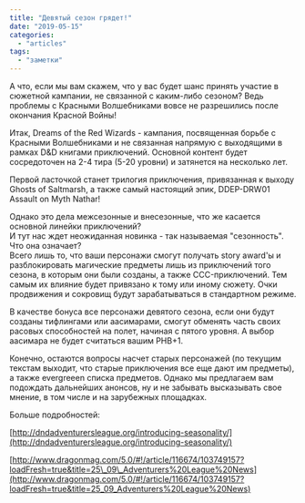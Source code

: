 ```yaml
---
title: "Девятый сезон грядет!"
date: "2019-05-15"
categories: 
  - "articles"
tags: 
  - "заметки"
---
```


А что, если мы вам скажем, что у вас будет шанс принять участие в сюжетной кампании, не связанной с каким-либо сезоном? Ведь проблемы с Красными Волшебниками вовсе не разрешились после окончания Красной Войны!

Итак, Dreams of the Red Wizards - кампания, посвященная борьбе с Красными Волшебниками и не связанная напрямую с выходящими в рамках D&D книгами приключений. Основной контент будет сосредоточен на 2-4 тира (5-20 уровни) и затянется на несколько лет.

Первой ласточкой станет трилогия приключения, привязанная к выходу Ghosts of Saltmarsh, а также самый настоящий эпик, DDEP-DRW01 Assault on Myth Nathar!

Однако это дела межсезонные и внесезонные, что же касается основной линейки приключений?  
И тут нас ждет неожиданная новинка - так называемая "сезонность". Что она означает?  
Всего лишь то, что ваши персонажи смогут получать story award'ы и разблокировать магические предметы лишь из приключений того сезона, в которым они были созданы, а также CCC-приключений. Тем самым их влияние будет привязано к тому или иному сюжету. Очки продвижения и сокровищ будут зарабатываться в стандартном режиме.

В качестве бонуса все персонажи девятого сезона, если они будут созданы тифлингами или аасимарами, смогут обменять часть своих расовых способностей на полет, начиная с пятого уровня. А выбор аасимара не будет считаться вашим PHB+1.

Конечно, остаются вопросы насчет старых персонажей (по текущим текстам выходит, что старые приключения все еще дают им предметы), а также evergreeen списка предметов. Однако мы предлагаем вам подождать дальнейших анонсов, ну и не забывать высказывать свое мнение, в том числе и на зарубежных площадках.

Больше подробностей:

[http://dndadventurersleague.org/introducing-seasonality/](http://dndadventurersleague.org/introducing-seasonality/)

[http://www.dragonmag.com/5.0/#!/article/116674/103749157?loadFresh=true&title=25\_09\_Adventurers%20League%20News](http://www.dragonmag.com/5.0/#!/article/116674/103749157?loadFresh=true&title=25_09_Adventurers%20League%20News)
